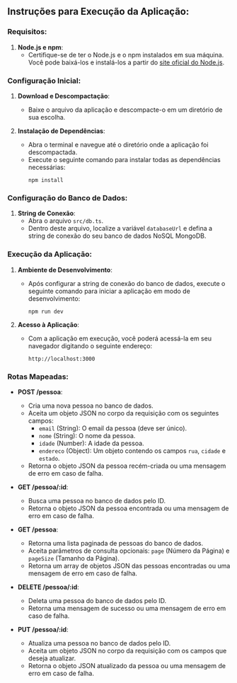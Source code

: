 

## Instruções para Execução da Aplicação:

### Requisitos:

1. **Node.js e npm**:
   - Certifique-se de ter o Node.js e o npm instalados em sua máquina. Você pode baixá-los e instalá-los a partir do [site oficial do Node.js](https://nodejs.org/).

### Configuração Inicial:

1. **Download e Descompactação**:
   - Baixe o arquivo da aplicação e descompacte-o em um diretório de sua escolha.

2. **Instalação de Dependências**:
   - Abra o terminal e navegue até o diretório onde a aplicação foi descompactada.
   - Execute o seguinte comando para instalar todas as dependências necessárias:
     ```
     npm install
     ```

### Configuração do Banco de Dados:

1. **String de Conexão**:
   - Abra o arquivo `src/db.ts`.
   - Dentro deste arquivo, localize a variável `databaseUrl` e defina a string de conexão do seu banco de dados NoSQL MongoDB.

### Execução da Aplicação:

1. **Ambiente de Desenvolvimento**:
   - Após configurar a string de conexão do banco de dados, execute o seguinte comando para iniciar a aplicação em modo de desenvolvimento:
     ```
     npm run dev
     ```

2. **Acesso à Aplicação**:
   - Com a aplicação em execução, você poderá acessá-la em seu navegador digitando o seguinte endereço:
     ```
     http://localhost:3000
     ```

### Rotas Mapeadas:

- **POST /pessoa**:
  - Cria uma nova pessoa no banco de dados.
  - Aceita um objeto JSON no corpo da requisição com os seguintes campos:
    - `email` (String): O email da pessoa (deve ser único).
    - `nome` (String): O nome da pessoa.
    - `idade` (Number): A idade da pessoa.
    - `endereco` (Object): Um objeto contendo os campos `rua`, `cidade` e `estado`.
  - Retorna o objeto JSON da pessoa recém-criada ou uma mensagem de erro em caso de falha.

- **GET /pessoa/:id**:
  - Busca uma pessoa no banco de dados pelo ID.
  - Retorna o objeto JSON da pessoa encontrada ou uma mensagem de erro em caso de falha.

- **GET /pessoa**:
  - Retorna uma lista paginada de pessoas do banco de dados.
  - Aceita parâmetros de consulta opcionais: `page` (Número da Página) e `pageSize` (Tamanho da Página).
  - Retorna um array de objetos JSON das pessoas encontradas ou uma mensagem de erro em caso de falha.

- **DELETE /pessoa/:id**:
  - Deleta uma pessoa do banco de dados pelo ID.
  - Retorna uma mensagem de sucesso ou uma mensagem de erro em caso de falha.

- **PUT /pessoa/:id**:
  - Atualiza uma pessoa no banco de dados pelo ID.
  - Aceita um objeto JSON no corpo da requisição com os campos que deseja atualizar.
  - Retorna o objeto JSON atualizado da pessoa ou uma mensagem de erro em caso de falha.

